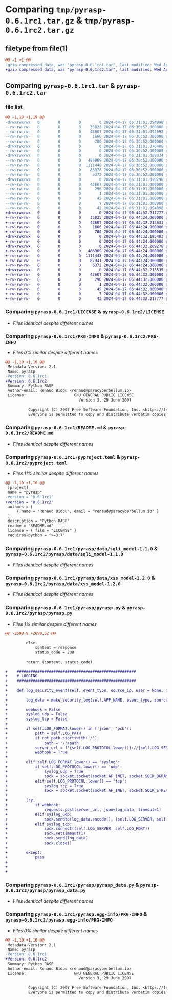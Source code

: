 # Comparing `tmp/pyrasp-0.6.1rc1.tar.gz` & `tmp/pyrasp-0.6.1rc2.tar.gz`

## filetype from file(1)

```diff
@@ -1 +1 @@
-gzip compressed data, was "pyrasp-0.6.1rc1.tar", last modified: Wed Apr 17 06:31:01 2024, max compression
+gzip compressed data, was "pyrasp-0.6.1rc2.tar", last modified: Wed Apr 17 06:44:32 2024, max compression
```

## Comparing `pyrasp-0.6.1rc1.tar` & `pyrasp-0.6.1rc2.tar`

### file list

```diff
@@ -1,19 +1,19 @@
-drwxrwxrwx   0        0        0        0 2024-04-17 06:31:01.094898 pyrasp-0.6.1rc1/
--rw-rw-rw-   0        0        0    35823 2024-04-17 06:30:52.000000 pyrasp-0.6.1rc1/LICENSE
--rw-rw-rw-   0        0        0    43607 2024-04-17 06:31:01.092698 pyrasp-0.6.1rc1/PKG-INFO
--rw-rw-rw-   0        0        0     1666 2024-04-17 06:30:52.000000 pyrasp-0.6.1rc1/README.md
--rw-rw-rw-   0        0        0      780 2024-04-17 06:30:52.000000 pyrasp-0.6.1rc1/pyproject.toml
-drwxrwxrwx   0        0        0        0 2024-04-17 06:31:01.076408 pyrasp-0.6.1rc1/pyrasp/
--rw-rw-rw-   0        0        0        0 2024-04-17 06:30:52.000000 pyrasp-0.6.1rc1/pyrasp/__init__.py
-drwxrwxrwx   0        0        0        0 2024-04-17 06:31:01.088034 pyrasp-0.6.1rc1/pyrasp/data/
--rw-rw-rw-   0        0        0   486969 2024-04-17 06:30:52.000000 pyrasp-0.6.1rc1/pyrasp/data/sqli_model-1.1.0
--rw-rw-rw-   0        0        0  1111448 2024-04-17 06:30:52.000000 pyrasp-0.6.1rc1/pyrasp/data/xss_model-1.2.0
--rw-rw-rw-   0        0        0    86378 2024-04-17 06:30:52.000000 pyrasp-0.6.1rc1/pyrasp/pyrasp.py
--rw-rw-rw-   0        0        0     6372 2024-04-17 06:30:52.000000 pyrasp-0.6.1rc1/pyrasp/pyrasp_data.py
-drwxrwxrwx   0        0        0        0 2024-04-17 06:31:01.090298 pyrasp-0.6.1rc1/pyrasp.egg-info/
--rw-rw-rw-   0        0        0    43607 2024-04-17 06:31:01.000000 pyrasp-0.6.1rc1/pyrasp.egg-info/PKG-INFO
--rw-rw-rw-   0        0        0      296 2024-04-17 06:31:01.000000 pyrasp-0.6.1rc1/pyrasp.egg-info/SOURCES.txt
--rw-rw-rw-   0        0        0        1 2024-04-17 06:31:01.000000 pyrasp-0.6.1rc1/pyrasp.egg-info/dependency_links.txt
--rw-rw-rw-   0        0        0       45 2024-04-17 06:31:01.000000 pyrasp-0.6.1rc1/pyrasp.egg-info/requires.txt
--rw-rw-rw-   0        0        0        7 2024-04-17 06:31:01.000000 pyrasp-0.6.1rc1/pyrasp.egg-info/top_level.txt
--rw-rw-rw-   0        0        0       42 2024-04-17 06:31:01.094898 pyrasp-0.6.1rc1/setup.cfg
+drwxrwxrwx   0        0        0        0 2024-04-17 06:44:32.217777 pyrasp-0.6.1rc2/
+-rw-rw-rw-   0        0        0    35823 2024-04-17 06:44:24.000000 pyrasp-0.6.1rc2/LICENSE
+-rw-rw-rw-   0        0        0    43607 2024-04-17 06:44:32.215633 pyrasp-0.6.1rc2/PKG-INFO
+-rw-rw-rw-   0        0        0     1666 2024-04-17 06:44:24.000000 pyrasp-0.6.1rc2/README.md
+-rw-rw-rw-   0        0        0      780 2024-04-17 06:44:24.000000 pyrasp-0.6.1rc2/pyproject.toml
+drwxrwxrwx   0        0        0        0 2024-04-17 06:44:32.195483 pyrasp-0.6.1rc2/pyrasp/
+-rw-rw-rw-   0        0        0        0 2024-04-17 06:44:24.000000 pyrasp-0.6.1rc2/pyrasp/__init__.py
+drwxrwxrwx   0        0        0        0 2024-04-17 06:44:32.209278 pyrasp-0.6.1rc2/pyrasp/data/
+-rw-rw-rw-   0        0        0   486969 2024-04-17 06:44:24.000000 pyrasp-0.6.1rc2/pyrasp/data/sqli_model-1.1.0
+-rw-rw-rw-   0        0        0  1111448 2024-04-17 06:44:24.000000 pyrasp-0.6.1rc2/pyrasp/data/xss_model-1.2.0
+-rw-rw-rw-   0        0        0    87941 2024-04-17 06:44:24.000000 pyrasp-0.6.1rc2/pyrasp/pyrasp.py
+-rw-rw-rw-   0        0        0     6372 2024-04-17 06:44:24.000000 pyrasp-0.6.1rc2/pyrasp/pyrasp_data.py
+drwxrwxrwx   0        0        0        0 2024-04-17 06:44:32.213535 pyrasp-0.6.1rc2/pyrasp.egg-info/
+-rw-rw-rw-   0        0        0    43607 2024-04-17 06:44:32.000000 pyrasp-0.6.1rc2/pyrasp.egg-info/PKG-INFO
+-rw-rw-rw-   0        0        0      296 2024-04-17 06:44:32.000000 pyrasp-0.6.1rc2/pyrasp.egg-info/SOURCES.txt
+-rw-rw-rw-   0        0        0        1 2024-04-17 06:44:32.000000 pyrasp-0.6.1rc2/pyrasp.egg-info/dependency_links.txt
+-rw-rw-rw-   0        0        0       45 2024-04-17 06:44:32.000000 pyrasp-0.6.1rc2/pyrasp.egg-info/requires.txt
+-rw-rw-rw-   0        0        0        7 2024-04-17 06:44:32.000000 pyrasp-0.6.1rc2/pyrasp.egg-info/top_level.txt
+-rw-rw-rw-   0        0        0       42 2024-04-17 06:44:32.217777 pyrasp-0.6.1rc2/setup.cfg
```

### Comparing `pyrasp-0.6.1rc1/LICENSE` & `pyrasp-0.6.1rc2/LICENSE`

 * *Files identical despite different names*

### Comparing `pyrasp-0.6.1rc1/PKG-INFO` & `pyrasp-0.6.1rc2/PKG-INFO`

 * *Files 0% similar despite different names*

```diff
@@ -1,10 +1,10 @@
 Metadata-Version: 2.1
 Name: pyrasp
-Version: 0.6.1rc1
+Version: 0.6.1rc2
 Summary: Python RASP
 Author-email: Renaud Bidou <renaud@paracyberbellum.io>
 License:                     GNU GENERAL PUBLIC LICENSE
                                Version 3, 29 June 2007
         
          Copyright (C) 2007 Free Software Foundation, Inc. <https://fsf.org/>
          Everyone is permitted to copy and distribute verbatim copies
```

### Comparing `pyrasp-0.6.1rc1/README.md` & `pyrasp-0.6.1rc2/README.md`

 * *Files identical despite different names*

### Comparing `pyrasp-0.6.1rc1/pyproject.toml` & `pyrasp-0.6.1rc2/pyproject.toml`

 * *Files 11% similar despite different names*

```diff
@@ -1,10 +1,10 @@
 [project]
 name = "pyrasp"
-version = "0.6.1rc1"
+version = "0.6.1rc2"
 authors = [
     { name = "Renaud Bidou", email = "renaud@paracyberbellum.io" }
 ]
 description = "Python RASP"
 readme = "README.md"
 license = { file = "LICENSE" }
 requires-python = ">=3.7"
```

### Comparing `pyrasp-0.6.1rc1/pyrasp/data/sqli_model-1.1.0` & `pyrasp-0.6.1rc2/pyrasp/data/sqli_model-1.1.0`

 * *Files identical despite different names*

### Comparing `pyrasp-0.6.1rc1/pyrasp/data/xss_model-1.2.0` & `pyrasp-0.6.1rc2/pyrasp/data/xss_model-1.2.0`

 * *Files identical despite different names*

### Comparing `pyrasp-0.6.1rc1/pyrasp/pyrasp.py` & `pyrasp-0.6.1rc2/pyrasp/pyrasp.py`

 * *Files 1% similar despite different names*

```diff
@@ -2698,9 +2698,52 @@
 
         else:
             content = response
             status_code = 200
 
         return (content, status_code)
     
+    ####################################################
+    # LOGGING
+    ####################################################
+
+    def log_security_event(self, event_type, source_ip, user = None, details = {}):
+
+        log_data = make_security_log(self.APP_NAME, event_type, source_ip, self.LOG_FORMAT, user, details, False)
+        
+        webhook = False
+        syslog_udp = False
+        syslog_tcp = False
+
+        if self.LOG_FORMAT.lower() in ['json', 'pcb']:
+            path = self.LOG_PATH
+            if not path.startswith('/'):
+                path = '/'+path
+            server_url = f'{self.LOG_PROTOCOL.lower()}://{self.LOG_SERVER}:{self.LOG_PORT}{path}'
+            webhook = True
+
+        elif self.LOG_FORMAT.lower() == 'syslog':
+            if self.LOG_PROTOCOL.lower() == 'udp':
+                syslog_udp = True
+                sock = socket.socket(socket.AF_INET, socket.SOCK_DGRAM)
+            elif self.LOG_PROTOCOL.lower() == 'tcp':
+                syslog_tcp = True
+                sock = socket.socket(socket.AF_INET, socket.SOCK_STREAM)
+
+        try:
+            if webhook:
+                requests.post(server_url, json=log_data, timeout=1) 
+            elif syslog_udp:
+                sock.sendto(log_data.encode(), (self.LOG_SERVER, self.LOG_PORT))
+            elif syslog_tcp:
+                sock.connect((self.LOG_SERVER, self.LOG_PORT))
+                sock.settimeout(1)
+                sock.send(log_data)
+                sock.close()
+
+        except:
+            pass
+
+
+
```

### Comparing `pyrasp-0.6.1rc1/pyrasp/pyrasp_data.py` & `pyrasp-0.6.1rc2/pyrasp/pyrasp_data.py`

 * *Files identical despite different names*

### Comparing `pyrasp-0.6.1rc1/pyrasp.egg-info/PKG-INFO` & `pyrasp-0.6.1rc2/pyrasp.egg-info/PKG-INFO`

 * *Files 0% similar despite different names*

```diff
@@ -1,10 +1,10 @@
 Metadata-Version: 2.1
 Name: pyrasp
-Version: 0.6.1rc1
+Version: 0.6.1rc2
 Summary: Python RASP
 Author-email: Renaud Bidou <renaud@paracyberbellum.io>
 License:                     GNU GENERAL PUBLIC LICENSE
                                Version 3, 29 June 2007
         
          Copyright (C) 2007 Free Software Foundation, Inc. <https://fsf.org/>
          Everyone is permitted to copy and distribute verbatim copies
```

